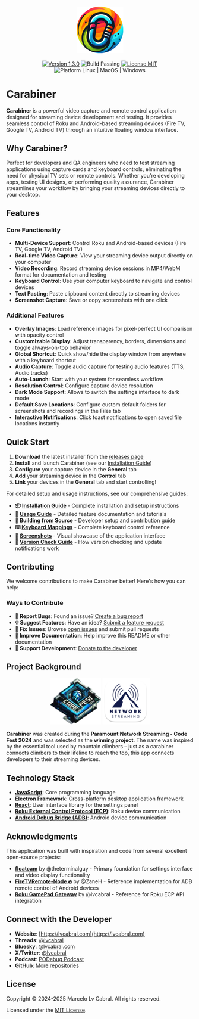 <p align="center">
  <img src="images/carabiner-icon.png" height="125px" alt="Carabiner logo" />
  <br><br>
  <a href="https://github.com/lvcabral/carabiner/releases/tag/1.3.0"><img src="https://img.shields.io/badge/Version-1.3.0-blue.svg" alt="Version 1.3.0" /></a>
  <img src="https://img.shields.io/badge/Build-Passing-green.svg" alt="Build Passing" />
  <a href="./LICENSE"><img src="https://img.shields.io/badge/license-MIT-brightgreen?style=flat-square" alt="License MIT" /></a>
  <img src="https://img.shields.io/badge/Platform-Linux%20%7C%20MacOS%20%7C%20Windows-blue?style=flat-square" alt="Platform Linux | MacOS | Windows" />
</p>

# Carabiner

**Carabiner** is a powerful video capture and remote control application designed for streaming device development and testing. It provides seamless control of Roku and Android-based streaming devices (Fire TV, Google TV, Android TV) through an intuitive floating window interface.

## Why Carabiner?

Perfect for developers and QA engineers who need to test streaming applications using capture cards and keyboard controls, eliminating the need for physical TV sets or remote controls. Whether you're developing apps, testing UI designs, or performing quality assurance, Carabiner streamlines your workflow by bringing your streaming devices directly to your desktop.

## Features

### Core Functionality

- **Multi-Device Support**: Control Roku and Android-based devices (Fire TV, Google TV, Android TV)
- **Real-time Video Capture**: View your streaming device output directly on your computer
- **Video Recording**: Record streaming device sessions in MP4/WebM format for documentation and testing
- **Keyboard Control**: Use your computer keyboard to navigate and control devices
- **Text Pasting**: Paste clipboard content directly to streaming devices
- **Screenshot Capture**: Save or copy screenshots with one click

### Additional Features

- **Overlay Images**: Load reference images for pixel-perfect UI comparison with opacity control
- **Customizable Display**: Adjust transparency, borders, dimensions and toggle always-on-top behavior
- **Global Shortcut**: Quick show/hide the display window from anywhere with a keyboard shortcut
- **Audio Capture**: Toggle audio capture for testing audio features (TTS, Audio tracks)
- **Auto-Launch**: Start with your system for seamless workflow
- **Resolution Control**: Configure capture device resolution
- **Dark Mode Support**: Allows to switch the settings interface to dark mode
- **Default Save Locations**: Configure custom default folders for screenshots and recordings in the Files tab
- **Interactive Notifications**: Click toast notifications to open saved file locations instantly

## Quick Start

1. **Download** the latest installer from the [releases page](https://github.com/lvcabral/carabiner/releases)
2. **Install** and launch Carabiner (see our [Installation Guide](./docs/installation.md))
3. **Configure** your capture device in the **General** tab
4. **Add** your streaming device in the **Control** tab
5. **Link** your devices in the **General** tab and start controlling!

For detailed setup and usage instructions, see our comprehensive guides:

- **📦 [Installation Guide](./docs/installation.md)** - Complete installation and setup instructions
- **📖 [Usage Guide](./docs/usage-guide.md)** - Detailed feature documentation and tutorials
- **🔧 [Building from Source](./docs/building-from-source.md)** - Developer setup and contribution guide
- **⌨️ [Keyboard Mappings](./docs/key-mappings.md)** - Complete keyboard control reference
- **📸 [Screenshots](./docs/screenshots.md)** - Visual showcase of the application interface
- **🔄 [Version Check Guide](./docs/version-check-guide.md)** - How version checking and update notifications work

## Contributing

We welcome contributions to make Carabiner better! Here's how you can help:

### Ways to Contribute

- **🐛 Report Bugs**: Found an issue? [Create a bug report](https://github.com/lvcabral/carabiner/issues)
- **💡 Suggest Features**: Have an idea? [Submit a feature request](https://github.com/lvcabral/carabiner/issues)
- **🔧 Fix Issues**: Browse [open issues](https://github.com/lvcabral/carabiner/issues) and submit pull requests
- **📖 Improve Documentation**: Help improve this README or other documentation
- **💖 Support Development**: [Donate to the developer](https://paypal.me/lvcabral)

## Project Background

<p align="center"><img src="./public/images/codefest-2024.webp" height="125px" alt="Code Fest" />
<img src="./public/images/network-streaming.png" height="125px" alt="Network Streaming" /></p>

**Carabiner** was created during the **Paramount Network Streaming - Code Fest 2024** and was selected as the **winning project**. The name was inspired by the essential tool used by mountain climbers – just as a carabiner connects climbers to their lifeline to reach the top, this app connects developers to their streaming devices.

## Technology Stack

- **[JavaScript](https://developer.mozilla.org/en-US/docs/Web/JavaScript)**: Core programming language
- **[Electron Framework](https://www.electronjs.org/)**: Cross-platform desktop application framework
- **[React](https://react.dev/)**: User interface library for the settings panel
- **[Roku External Control Protocol (ECP)](https://developer.roku.com/docs/developer-program/dev-tools/external-control-api.md)**: Roku device communication
- **[Android Debug Bridge (ADB)](https://developer.android.com/tools/adb)**: Android device communication

## Acknowledgments

This application was built with inspiration and code from several excellent open-source projects:

- **[floatcam](https://github.com/theterminalguy/floatcam)** by @theterminalguy - Primary foundation for settings interface and video display functionality
- **[FireTVRemote-Node 🔥](https://github.com/ZaneH/firetv-remote/)** by @ZaneH - Reference implementation for ADB remote control of Android devices
- **[Roku GamePad Gateway](https://github.com/lvcabral/roku-gpg)** by @lvcabral - Reference for Roku ECP API integration

## Connect with the Developer

- **Website**: [https://lvcabral.com](https://lvcabral.com)
- **Threads**: [@lvcabral](https://www.threads.net/@lvcabral)
- **Bluesky**: [@lvcabral.com](https://bsky.app/profile/lvcabral.com)
- **X/Twitter**: [@lvcabral](https://twitter.com/lvcabral)
- **Podcast**: [PODebug Podcast](http://podebug.com)
- **GitHub**: [More repositories](https://github.com/lvcabral)

## License

Copyright © 2024-2025 Marcelo Lv Cabral. All rights reserved.

Licensed under the [MIT License](LICENSE).
